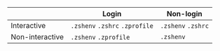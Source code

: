 
|                 | Login                          | Non-login          |
| --------------- | ------------------------------ | ------------------ |
| Interactive     | `.zshenv` `.zshrc` `.zprofile` | `.zshenv` `.zshrc` |
| Non-interactive | `.zshenv` `.zprofile`          | `.zshenv`          |


